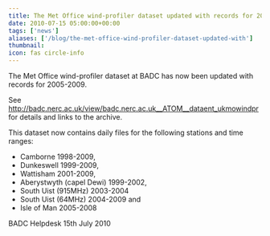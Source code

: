 ```yaml
---
title: The Met Office wind-profiler dataset updated with records for 2005-2009
date: 2010-07-15 05:00:00+00:00
tags: ['news']
aliases: ['/blog/the-met-office-wind-profiler-dataset-updated-with']
thumbnail: 
icon: fas circle-info
---
```


The Met Office wind-profiler dataset at BADC has now been updated with records for 2005-2009.


 See <http://badc.nerc.ac.uk/view/badc.nerc.ac.uk__ATOM__dataent_ukmowindpr> for details and links to the archive.


 
This dataset now contains daily files for the following stations and time ranges:
* Camborne 1998-2009,
* Dunkeswell 1999-2009,
* Wattisham 2001-2009,
* Aberystwyth (capel Dewi) 1999-2002,
* South Uist (915MHz) 2003-2004
* South Uist (64MHz) 2004-2009 and
* Isle of Man 2005-2008




 
BADC Helpdesk
15th July 2010



